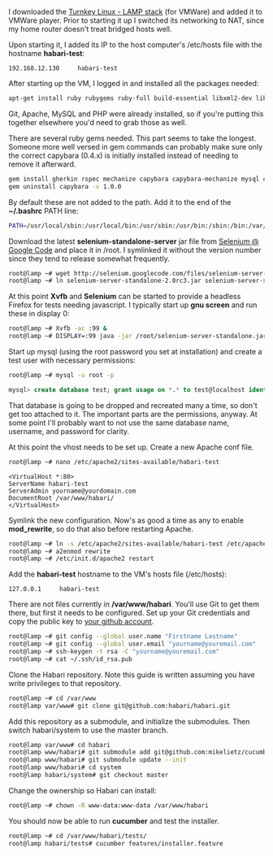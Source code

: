 I downloaded the [Turnkey Linux - LAMP stack](http://www.turnkeylinux.org/lampstack) (for VMWare) and added it to VMWare player. Prior to starting it up I switched its networking to NAT, since my home router doesn't treat bridged hosts well.


Upon starting it, I added its IP to the host computer's /etc/hosts file with the hostname **habari-test**:

```192.168.12.130     habari-test```


After starting up the VM, I logged in and installed all the packages needed:

```bash
apt-get install ruby rubygems ruby-full build-essential libxml2-dev libmysqlclient16-dev libxslt-dev firefox xvfb openjdk-6-jre
```


Git, Apache, MySQL and PHP were already installed, so if you're putting this together elsewhere you'd need to grab those as well.


There are several ruby gems needed. This part seems to take the longest. Someone more well versed in gem commands can probably make sure only the correct capybara (0.4.x) is initially installed instead of needing to remove it afterward.

```bash
gem install gherkin rspec mechanize capybara capybara-mechanize mysql cucumber 
gem uninstall capybara -v 1.0.0
```

By default these are not added to the path. Add it to the end of the **~/.bashrc** PATH line:

```bash
PATH=/usr/local/sbin:/usr/local/bin:/usr/sbin:/usr/bin:/sbin:/bin:/var/lib/gems/1.8/bin
```


Download the latest **selenium-standalone-server** jar file from [Selenium @ Google Code](http://code.google.com/p/selenium/downloads/list) and place it in /root. I symlinked it without the version number since they tend to release somewhat frequently.

```bash
root@lamp ~# wget http://selenium.googlecode.com/files/selenium-server-standalone-2.0rc3.jar
root@lamp ~# ln selenium-server-standalone-2.0rc3.jar selenium-server-standalone.jar -s
```


At this point **Xvfb** and **Selenium** can be started to provide a headless Firefox for tests needing javascript. I typically start up **gnu screen** and run these in display 0:

```bash
root@lamp ~# Xvfb -ac :99 &
root@lamp ~# DISPLAY=:99 java -jar /root/selenium-server-standalone.jar -port 4001
```

Start up mysql (using the root password you set at installation) and create a test user with necessary permissions:

```bash
root@lamp ~# mysql -u root -p
```
```sql
mysql> create database test; grant usage on *.* to test@localhost identified by 'test'; grant all privileges on test.* to test@localhost;
```

That database is going to be dropped and recreated many a time, so don't get too attached to it. The important parts are the permissions, anyway. At some point I'll probably want to not use the same database name, username, and password for clarity.

At this point the vhost needs to be set up. Create a new Apache conf file.

```bash
root@lamp ~# nano /etc/apache2/sites-available/habari-test
```

```
<VirtualHost *:80>
ServerName habari-test
ServerAdmin yourname@yourdomain.com
DocumentRoot /var/www/habari/
</VirtualHost>
```

Symlink the new configuration. Now's as good a time as any to enable **mod_rewrite**, so do that also before restarting Apache.

```bash
root@lamp ~# ln -s /etc/apache2/sites-available/habari-test /etc/apache2/sites-enabled/habari-test
root@lamp ~# a2enmod rewrite
root@lamp ~# /etc/init.d/apache2 restart
```

Add the **habari-test** hostname to the VM's hosts file (/etc/hosts):

```127.0.0.1     habari-test```

There are not files currently in **/var/www/habari**. You'll use Git to get them there, but first it needs to be configured. Set up your Git credentials and copy the public key to [your github account](https://github.com/account/ssh).

```bash
root@lamp ~# git config --global user.name "Firstname Lastname"
root@lamp ~# git config --global user.email "yourname@youremail.com"
root@lamp ~# ssh-keygen -t rsa -C "yourname@youremail.com"
root@lamp ~# cat ~/.ssh/id_rsa.pub
```

Clone the Habari repository. Note this guide is written assuming you have write privileges to that repository.

```bash
root@lamp ~# cd /var/www
root@lamp var/www# git clone git@github.com:habari/habari.git
```

Add this repository as a submodule, and initialize the submodules. Then switch habari/system to use the master branch.

```bash
root@lamp var/www# cd habari 
root@lamp www/habari# git submodule add git@github.com:mikelietz/cucumber-for-habari.git tests
root@lamp www/habari# git submodule update --init
root@lamp www/habari# cd system
root@lamp habari/system# git checkout master 
```

Change the ownership so Habari can install:

```bash
root@lamp ~# chown -R www-data:www-data /var/www/habari
```

You should now be able to run **cucumber** and test the installer.

```bash
root@lamp ~# cd /var/www/habari/tests/
root@lamp habari/tests# cucumber features/installer.feature
```
